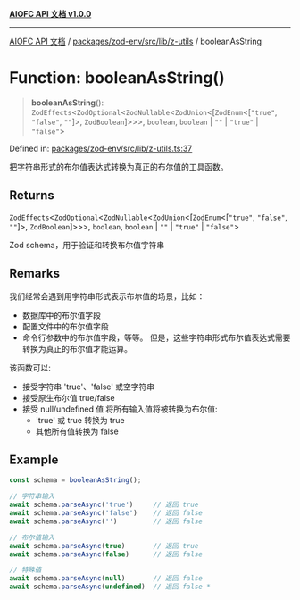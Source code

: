 [**AIOFC API 文档 v1.0.0**](../../../../../../README.md)

***

[AIOFC API 文档](../../../../../../modules.md) / [packages/zod-env/src/lib/z-utils](../README.md) / booleanAsString

# Function: booleanAsString()

> **booleanAsString**(): `ZodEffects`\<`ZodOptional`\<`ZodNullable`\<`ZodUnion`\<\[`ZodEnum`\<\[`"true"`, `"false"`, `""`\]\>, `ZodBoolean`\]\>\>\>, `boolean`, `boolean` \| `""` \| `"true"` \| `"false"`\>

Defined in: [packages/zod-env/src/lib/z-utils.ts:37](https://github.com/aiofc-nx/aiofc-server-20250113/blob/c42968e9d610c830827b0ce80268360670d99c8b/packages/zod-env/src/lib/z-utils.ts#L37)

把字符串形式的布尔值表达式转换为真正的布尔值的工具函数。

## Returns

`ZodEffects`\<`ZodOptional`\<`ZodNullable`\<`ZodUnion`\<\[`ZodEnum`\<\[`"true"`, `"false"`, `""`\]\>, `ZodBoolean`\]\>\>\>, `boolean`, `boolean` \| `""` \| `"true"` \| `"false"`\>

Zod schema，用于验证和转换布尔值字符串

## Remarks

我们经常会遇到用字符串形式表示布尔值的场景，比如：
- 数据库中的布尔值字段
- 配置文件中的布尔值字段
- 命令行参数中的布尔值字段，等等。
但是，这些字符串形式布尔值表达式需要转换为真正的布尔值才能运算。

该函数可以:
- 接受字符串 'true'、'false' 或空字符串
- 接受原生布尔值 true/false
- 接受 null/undefined 值
将所有输入值将被转换为布尔值:
   - 'true' 或 true 转换为 true
   - 其他所有值转换为 false

## Example

```ts
const schema = booleanAsString();

// 字符串输入
await schema.parseAsync('true')     // 返回 true
await schema.parseAsync('false')    // 返回 false
await schema.parseAsync('')         // 返回 false

// 布尔值输入
await schema.parseAsync(true)       // 返回 true
await schema.parseAsync(false)      // 返回 false

// 特殊值
await schema.parseAsync(null)       // 返回 false
await schema.parseAsync(undefined)  // 返回 false *
```
